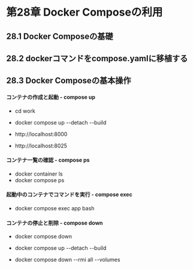 # 第28章 Docker Composeの利用

## 28.1 Docker Composeの基礎

## 28.2 dockerコマンドをcompose.yamlに移植する

## 28.3 Docker Composeの基本操作

#### コンテナの作成と起動 - compose up

- cd work
- docker compose up --detach --build

- http://localhost:8000
- http://localhost:8025

#### コンテナ一覧の確認 - compose ps

- docker container ls
- docker compose ps

#### 起動中のコンテナでコマンドを実行 - compose exec

- docker compose exec app bash

#### コンテナの停止と削除 - compose down

- docker compose down

- docker compose up --detach --build
- docker compose down --rmi all --volumes


